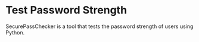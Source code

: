 # Test Password Strength

SecurePassChecker is a tool that tests the password strength of users using Python.